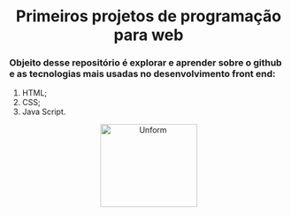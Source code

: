 <h1 align="center">Primeiros projetos de programação para web</h1>

### Objeito desse repositório é explorar e aprender sobre o github e as tecnologias mais usadas no desenvolvimento front end:
1. HTML;
2. CSS;
3. Java Script.
 
 <p align="center">
  <img src="https://user-images.githubusercontent.com/52724544/115740305-aece3380-a35c-11eb-9222-7fd1d82b2267.gif" height="150" width="175" alt="Unform" alt=[learning never ends]/>
</p>

